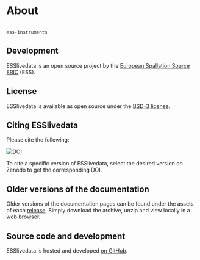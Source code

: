 # About

```{toctree}

ess-instruments
```

## Development

ESSlivedata is an open source project by the [European Spallation Source ERIC](https://ess.eu/) (ESS).

## License

ESSlivedata is available as open source under the [BSD-3 license](https://opensource.org/license/BSD-3-Clause).

## Citing ESSlivedata

Please cite the following:

[![DOI](https://zenodo.org/badge/FIXME.svg)](https://zenodo.org/doi/10.5281/zenodo.FIXME)

To cite a specific version of ESSlivedata, select the desired version on Zenodo to get the corresponding DOI.

## Older versions of the documentation

Older versions of the documentation pages can be found under the assets of each [release](https://github.com/scipp/esslivedata/releases).
Simply download the archive, unzip and view locally in a web browser.

## Source code and development

ESSlivedata is hosted and developed [on GitHub](https://github.com/scipp/esslivedata).
